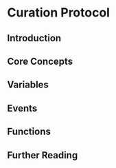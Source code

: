 # Curation Protocol

## Introduction 

## Core Concepts

## Variables 

## Events

## Functions 

## Further Reading